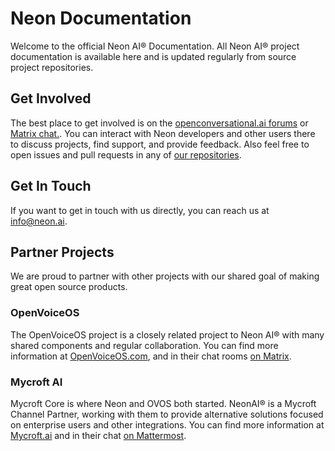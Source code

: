 # Neon Documentation
Welcome to the official Neon AI® Documentation. All Neon AI® project documentation
is available here and is updated regularly from source project repositories.

## Get Involved
The best place to get involved is on the [openconversational.ai forums](https://forums.openconversational.ai)
or [Matrix chat.](https://matrix.to/#/#neon-ai-community:matrix.org).
You can interact with Neon developers and other users there to discuss projects,
find support, and provide feedback. Also feel free to open issues and pull requests
in any of [our repositories](https://github.com/NeonGeckoCom).

## Get In Touch
If you want to get in touch with us directly, 
you can reach us at [info@neon.ai](mailto:info@neon.ai).

## Partner Projects
We are proud to partner with other projects with our shared goal of making great
open source products.

### OpenVoiceOS
The OpenVoiceOS project is a closely related project to Neon AI® with many shared
components and regular collaboration. You can find more information at 
[OpenVoiceOS.com](https://openvoiceos.com/), and in their chat rooms
[on Matrix](https://matrix.to/#/!XFpdtmgyCoPDxOMPpH:matrix.org?via=matrix.org).

### Mycroft AI
Mycroft Core is where Neon and OVOS both started. NeonAI® is a Mycroft 
Channel Partner, working with them to provide alternative solutions focused on
enterprise users and other integrations. You can find more information at
[Mycroft.ai](https://mycroft.ai) and in their chat 
[on Mattermost](https://chat.mycroft.ai).
